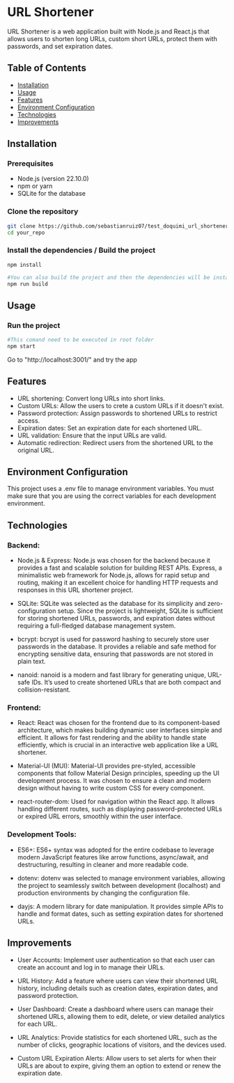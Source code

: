 # URL Shortener

URL Shortener is a web application built with Node.js and React.js that allows users to shorten long URLs, custom short URLs, protect them with passwords, and set expiration dates.

## Table of Contents

- [Installation](#installation)
- [Usage](#usage)
- [Features](#features)
- [Environment Configuration](#environment-configuration)
- [Technologies](#technologies)
- [Improvements](#improvements)


## Installation

### Prerequisites

- Node.js (version 22.10.0)
- npm or yarn
- SQLite for the database

### Clone the repository

```bash
git clone https://github.com/sebastianruiz07/test_doquimi_url_shortener.git
cd your_repo
```

### Install the dependencies / Build the project

```bash
npm install

#You can also build the project and then the dependencies will be installed.
npm run build
```


## Usage

### Run the project

```bash
#This comand need to be executed in root folder
npm start
```
Go to "http://localhost:3001/" and try the app


## Features

- URL shortening: Convert long URLs into short links.
- Custom URLs: Allow the users to crete a custom URLs if it doesn't exist.
- Password protection: Assign passwords to shortened URLs to restrict access.
- Expiration dates: Set an expiration date for each shortened URL.
- URL validation: Ensure that the input URLs are valid.
- Automatic redirection: Redirect users from the shortened URL to the original URL.

## Environment Configuration

This project uses a .env file to manage environment variables. You must make sure that you are using the correct variables for each development environment.


## Technologies

### Backend:

- Node.js & Express: Node.js was chosen for the backend because it provides a fast and scalable solution for building REST APIs. Express, a minimalistic web framework for Node.js, allows for rapid setup and routing, making it an excellent choice for handling HTTP requests and responses in this URL shortener project.

- SQLite: SQLite was selected as the database for its simplicity and zero-configuration setup. Since the project is lightweight, SQLite is sufficient for storing shortened URLs, passwords, and expiration dates without requiring a full-fledged database management system.

- bcrypt: bcrypt is used for password hashing to securely store user passwords in the database. It provides a reliable and safe method for encrypting sensitive data, ensuring that passwords are not stored in plain text.

- nanoid: nanoid is a modern and fast library for generating unique, URL-safe IDs. It’s used to create shortened URLs that are both compact and collision-resistant.

### Frontend:
- React: React was chosen for the frontend due to its component-based architecture, which makes building dynamic user interfaces simple and efficient. It allows for fast rendering and the ability to handle state efficiently, which is crucial in an interactive web application like a URL shortener.

- Material-UI (MUI): Material-UI provides pre-styled, accessible components that follow Material Design principles, speeding up the UI development process. It was chosen to ensure a clean and modern design without having to write custom CSS for every component.

- react-router-dom: Used for navigation within the React app. It allows handling different routes, such as displaying password-protected URLs or expired URL errors, smoothly within the user interface.

### Development Tools:
- ES6+: ES6+ syntax was adopted for the entire codebase to leverage modern JavaScript features like arrow functions, async/await, and destructuring, resulting in cleaner and more readable code.

- dotenv: dotenv was selected to manage environment variables, allowing the project to seamlessly switch between development (localhost) and production environments by changing the configuration file.

- dayjs: A modern library for date manipulation. It provides simple APIs to handle and format dates, such as setting expiration dates for shortened URLs.


## Improvements

- User Accounts: Implement user authentication so that each user can create an account and log in to manage their URLs.

- URL History: Add a feature where users can view their shortened URL history, including details such as creation dates, expiration dates, and password protection.

- User Dashboard: Create a dashboard where users can manage their shortened URLs, allowing them to edit, delete, or view detailed analytics for each URL.

- URL Analytics: Provide statistics for each shortened URL, such as the number of clicks, geographic locations of visitors, and the devices used.

- Custom URL Expiration Alerts: Allow users to set alerts for when their URLs are about to expire, giving them an option to extend or renew the expiration date.